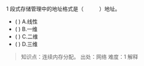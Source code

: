 1
段式存储管理中的地址格式是（　　　）地址。
- ( ) A.线性 
- ( ) B.一维 
- ( ) C.二维 
- ( ) D.三维

> 知识点：连续内存分配。
> 出处：网络
> 难度：1
> 解释
